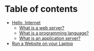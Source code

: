 # Table of contents

* [Hello, Internet](what_is_a_web_server.md)
    * [What is a web server?](web_server_basics/beginner.md)
    * [What is a programming language?]()
    * [What is an application server?]()
* [Run a Website on your Laptop](README.md)

